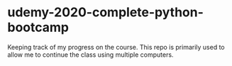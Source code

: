 # udemy-2020-complete-python-bootcamp
Keeping track of my progress on the course. This repo is primarily used to allow me to continue the class using multiple computers.
